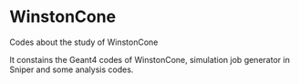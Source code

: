 # WinstonCone
Codes about the study of WinstonCone

It constains the Geant4 codes of WinstonCone, simulation job generator in Sniper and some analysis codes.

